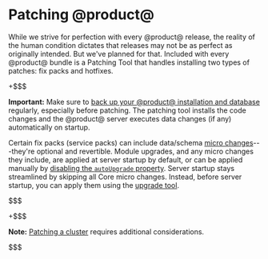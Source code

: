# Patching @product@ [](id=patching-liferay)

While we strive for perfection with every @product@ release, the reality of the
human condition dictates that releases may not be as perfect as originally
intended. But we've planned for that. Included with every @product@ bundle is a
Patching Tool that handles installing two types of patches: fix packs and
hotfixes. 

+$$$

**Important:** Make sure to
[back up your @product@ installation and database](/discover/deployment/-/knowledge_base/7-1/backing-up-a-liferay-installation)
regularly, especially before patching. The patching tool installs the code
changes and the @product@ server executes data changes (if any) automatically on
startup. 

Certain fix packs (service packs) can include data/schema
[micro changes](/develop/tutorials/-/knowledge_base/7-1/meaningful-schema-versioning#micro-change-examples)---they're
optional and revertible. Module upgrades, and any micro changes they include,
are applied at server startup by default, or can be applied manually by 
[disabling the `autoUpgrade` property](/discover/deployment/-/knowledge_base/7-1/running-the-upgrade#configuring-module-upgrades).
Server startup stays streamlined by skipping all Core micro changes. Instead,
before server startup, you can apply them using the
[upgrade tool](/discover/deployment/-/knowledge_base/7-1/upgrading-to-liferay-71).

$$$

+$$$

**Note:** [Patching a cluster](/discover/deployment/-/knowledge_base/7-1/updating-a-cluster)
requires additional considerations. 

$$$
